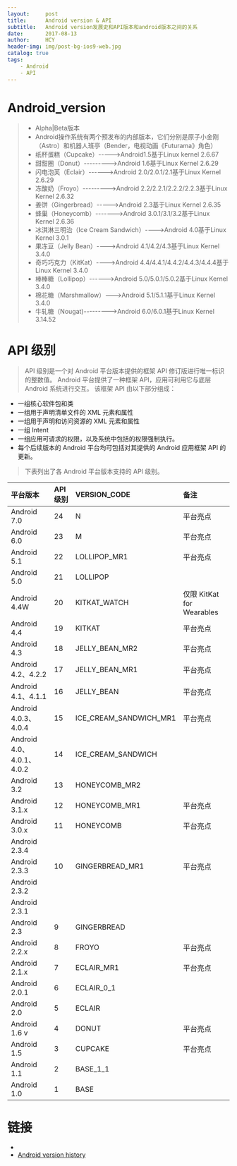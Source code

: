 ```yaml
---
layout:     post
title:      Android version & API
subtitle:   Android version发展史和API版本和android版本之间的关系
date:       2017-08-13
author:     HCY
header-img: img/post-bg-ios9-web.jpg
catalog: true
tags:
    - Android
    - API
---
```

# Android_version
> * Alpha|Beta版本
> * Android操作系统有两个预发布的内部版本，它们分别是原子小金刚（Astro）和机器人班亭（Bender，电视动画《Futurama》角色）
> * 纸杯蛋糕（Cupcake）----->Android1.5基于Linux kernel 2.6.67
> * 甜甜圈（Donut）--------->Android 1.6基于Linux Kernel 2.6.29
> * 闪电泡芙（Eclair）------>Android 2.0/2.0.1/2.1基于Linux Kernel 2.6.29
> * 冻酸奶（Froyo）--------->Android 2.2/2.2.1/2.2.2/2.2.3基于Linux Kernel 2.6.32
> * 姜饼（Gingerbread）----->Android 2.3基于Linux Kernel 2.6.35
> * 蜂巢（Honeycomb）------->Android 3.0.1/3.1/3.2基于Linux Kernel 2.6.36
> * 冰淇淋三明治（Ice Cream Sandwich）---->Android 4.0基于Linux Kernel 3.0.1
> * 果冻豆（Jelly Bean）---->Android 4.1/4.2/4.3基于Linux Kernel 3.4.0
> * 奇巧巧克力（KitKat）---->Android 4.4/4.4.1/4.4.2/4.4.3/4.4.4基于Linux Kernel 3.4.0
> * 棒棒糖（Lollipop）------>Android 5.0/5.0.1/5.0.2基于Linux Kernel 3.4.0
> * 棉花糖（Marshmallow）--->Android 5.1/5.1.1基于Linux Kernel 3.4.0
> * 牛轧糖（Nougat)--------->Android 6.0/6.0.1基于Linux Kernel 3.14.52
# API 级别
>API 级别是一个对 Android 平台版本提供的框架 API 修订版进行唯一标识的整数值。
>Android 平台提供了一种框架 API，应用可利用它与底层 Android 系统进行交互。 该框架 API 由以下部分组成：
+ 一组核心软件包和类
+ 一组用于声明清单文件的 XML 元素和属性
+ 一组用于声明和访问资源的 XML 元素和属性
+ 一组 Intent
+ 一组应用可请求的权限，以及系统中包括的权限强制执行。
+ 每个后续版本的 Android 平台均可包括对其提供的 Android 应用框架 API 的更新。
> 下表列出了各 Android 平台版本支持的 API 级别。

|平台版本|API 级别| VERSION_CODE |备注|
|:-------|:-------|:-------|:-------|
|Android 7.0|	24	|N	|平台亮点|
|Android 6.0|	23|	M	|平台亮点|
|Android 5.1|	22	|LOLLIPOP_MR1	|平台亮点|
|Android 5.0	|21|	LOLLIPOP|
|Android 4.4W|	20	|KITKAT_WATCH	|仅限 KitKat for Wearables|
|Android 4.4	|19	|KITKAT	|平台亮点|
|Android 4.3|	18|	JELLY_BEAN_MR2|	平台亮点|
|Android 4.2、4.2.2	|17	|JELLY_BEAN_MR1	|平台亮点|
|Android 4.1、4.1.1	|16|	JELLY_BEAN|	平台亮点|
|Android 4.0.3、4.0.4	|15|	ICE_CREAM_SANDWICH_MR1	|平台亮点|
|Android 4.0、4.0.1、4.0.2	|14	|ICE_CREAM_SANDWICH|
|Android 3.2	|13	|HONEYCOMB_MR2	|
|Android 3.1.x	|12|	HONEYCOMB_MR1	|平台亮点|
|Android 3.0.x	|11	|HONEYCOMB	|平台亮点|
|Android 2.3.4|
|Android 2.3.3	|10	|GINGERBREAD_MR1	|平台亮点|
|Android 2.3.2|
|Android 2.3.1|
|Android 2.3	|9	|GINGERBREAD|
|Android 2.2.x	|8	|FROYO	|平台亮点|
|Android 2.1.x	|7	|ECLAIR_MR1	|平台亮点|
|Android 2.0.1	|6	|ECLAIR_0_1|
|Android 2.0	|5|	ECLAIR|
|Android 1.6	v|4|	DONUT	|平台亮点|
|Android 1.5	|3	|CUPCAKE|	平台亮点|
|Android 1.1	|2	|BASE_1_1	|
|Android 1.0	|1	|BASE	|
# 链接
+ [<uses-sdk>](https://developer.android.com/guide/topics/manifest/uses-sdk-element.html#uses)
+ [Android version history](https://en.wikipedia.org/wiki/Android_version_history)
